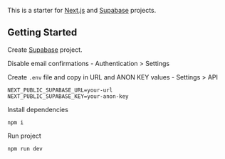 This is a starter for [Next.js](https://nextjs.org/) and [Supabase](https://supabase.io/) projects.

## Getting Started

Create [Supabase](https://supabase.io/) project.

Disable email confirmations - Authentication > Settings

Create `.env` file and copy in URL and ANON KEY values - Settings > API

```
NEXT_PUBLIC_SUPABASE_URL=your-url
NEXT_PUBLIC_SUPABASE_KEY=your-anon-key
```

Install dependencies

```
npm i
```

Run project

```
npm run dev
```

